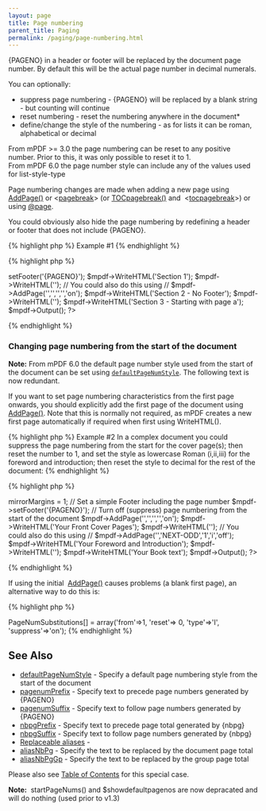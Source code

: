 ```yaml
---
layout: page
title: Page numbering
parent_title: Paging
permalink: /paging/page-numbering.html
---
```


<div id="bpmbook" class="bpmbook" style="direction:ltr;">
<div class="topic_user_field">
<div id="U0">
<p>{PAGENO} in a header or footer will be replaced by the document page number. By default this will be the actual page number in decimal numerals.</p>
<p>You can optionally:</p>
<ul>
<li> suppress page numbering - {PAGENO} will be replaced by a blank string - but counting will continue</li>
<li>reset numbering - reset the numbering anywhere in the document*</li>
<li>define/change the style of the numbering - as for lists it can be roman, alphabetical or decimal</li>
</ul>

<div class="alert alert-info" role="alert">From mPDF &gt;= 3.0 the page numbering can be reset to any positive number. Prior to this, it was only possible to reset it to 1.</div>

<div class="alert alert-info" role="alert">From mPDF 6.0 the page number style can include any of the values used for list-style-type</div>
<p>Page numbering changes are made when adding a new page using <a href="/reference/mpdf-functions/addpage.html">AddPage()</a> or &lt;<a href="/reference/html-control-tags/pagebreak.html">pagebreak</a>&gt; (or <a href="/reference/mpdf-functions/tocpagebreak.html">TOCpagebreak()</a> and&nbsp; &lt;<a href="/reference/html-control-tags/tocpagebreak.html">tocpagebreak</a>&gt;) or using <a href="/paging/using-page.html">@page</a>.</p>
<p>You could obviously also hide the page numbering by redefining a header or footer that does not include {PAGENO}.</p>

{% highlight php %}
Example #1
{% endhighlight %}

{% highlight php %}
<?php

<?

$mpdf=new mPDF();

// Set a simple Footer including the page number

$mpdf->setFooter('{PAGENO}');

$mpdf->WriteHTML('Section 1');

$mpdf->WriteHTML('<pagebreak suppress="on" />');

// You could also do this using

// $mpdf->AddPage('','','','','on');

$mpdf->WriteHTML('Section 2 - No Footer');

$mpdf->WriteHTML('<pagebreak resetpagenum="1" pagenumstyle="a" suppress="off" />');

$mpdf->WriteHTML('Section 3 - Starting with page a');

$mpdf->Output();

?>
{% endhighlight %}

<h3>Changing page numbering from the start of the document</h3>

<div class="alert alert-info" role="alert"><b>Note:</b> From mPDF 6.0 the default page number style used from the start of the document can be set using <a href="/reference/mpdf-variables/defaultpagenumstyle.html"><code>defaultPageNumStyle</code></a>. The following text is now redundant.</div>
<p>If you want to set page numbering characteristics from the first page onwards, you should explicitly add the first page of the document using <a href="/reference/mpdf-functions/addpage.html">AddPage()</a>. Note that this is normally not required, as mPDF creates a new first page automatically if required when first using WriteHTML().</p>

{% highlight php %}
Example #2 In a complex document you could suppress the page numbering from the start for the cover page(s); then reset the number to 1, and set the style as lowercase Roman (i,ii,iii) for the foreword and introduction; then reset the style to decimal for the rest of the document:
{% endhighlight %}

{% highlight php %}
<?php

<?

$mpdf=new mPDF();

// Double-side document - mirror margins

$mpdf->mirrorMargins = 1;

// Set a simple Footer including the page number

$mpdf->setFooter('{PAGENO}');

// Turn off (suppress) page numbering from the start of the document

$mpdf->AddPage('','','','','on');

$mpdf->WriteHTML('Your Front Cover Pages');

$mpdf->WriteHTML('<pagebreak type="NEXT-ODD" resetpagenum="1" pagenumstyle="i" suppress="off" />');

// You could also do this using

// $mpdf->AddPage('','NEXT-ODD','1','i','off');

$mpdf->WriteHTML('Your Foreword and Introduction');

$mpdf->WriteHTML('<pagebreak type="NEXT-ODD" pagenumstyle="1" />');

$mpdf->WriteHTML('Your Book text');

$mpdf->Output();

?>
{% endhighlight %}

<p>If using the initial&nbsp; <a href="/reference/mpdf-functions/addpage.html">AddPage()</a> causes problems (a blank first page), an alternative way to do this is:</p>

{% highlight php %}
<?php

$mpdf->PageNumSubstitutions[] = array('from'=>1, 'reset'=> 0, 'type'=>'I', 'suppress'=>'on');
{% endhighlight %}

<h2>See Also</h2>
<ul>
<li class="manual_boxlist"><a href="/reference/mpdf-variables/defaultpagenumstyle.html">defaultPageNumStyle</a> - Specify a default page numbering style from the start of the document</li>
<li class="manual_boxlist"><a href="/reference/mpdf-variables/pagenumprefix.html">pagenumPrefix</a> - Specify text to precede page numbers generated by {PAGENO}</li>
<li class="manual_boxlist"><a href="/reference/mpdf-variables/pagenumsuffix.html">pagenumSuffix</a> - Specify text to follow page numbers generated by {PAGENO}</li>
<li class="manual_boxlist"><a href="/reference/mpdf-variables/nbpgprefix.html">nbpgPrefix</a> - Specify text to precede page total generated by {nbpg}</li>
<li class="manual_boxlist"><a href="/reference/mpdf-variables/nbpgsuffix.html">nbpgSuffix</a> - Specify text to follow page numbers generated by {nbpg}</li>
<li class="manual_boxlist"><a href="/what-else-can-i-do/replaceable-aliases.html">Replaceable aliases</a> -&nbsp;</li>
<li class="manual_boxlist"><a href="/reference/mpdf-variables/aliasnbpg.html">aliasNbPg</a> - Specify the text to be replaced by the document page total</li>
<li class="manual_boxlist"><a href="/reference/mpdf-variables/aliasnbpggp.html">aliasNbPgGp</a> - Specify the text to be replaced by the group page total</li>
</ul>
<p>Please also see <a href="http://mpdf1.com/documentation/table-of-contents">Table of Contents</a> for this special case.</p>

<div class="alert alert-info" role="alert"><b>Note:</b>&nbsp; startPageNums() and <span class="parameter">$showdefaultpagenos</span> are now depracated and will do nothing (used prior to v1.3)</div>
</div>
</div>

